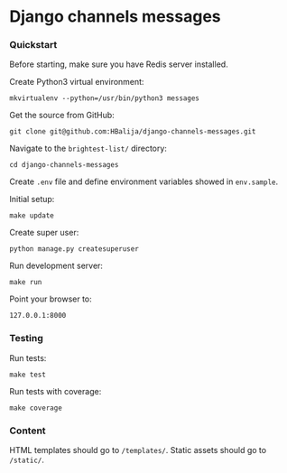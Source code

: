 # Django channels messages


### Quickstart

Before starting, make sure you have Redis server installed.

Create Python3 virtual environment:

    mkvirtualenv --python=/usr/bin/python3 messages

Get the source from GitHub:

    git clone git@github.com:HBalija/django-channels-messages.git

Navigate to the `brightest-list/` directory:

    cd django-channels-messages

Create `.env` file and define environment variables
showed in `env.sample`.

Initial setup:

    make update

Create super user:

    python manage.py createsuperuser

Run development server:

    make run

Point your browser to:

    127.0.0.1:8000

### Testing

Run tests:

    make test

Run tests with coverage:

    make coverage

### Content

HTML templates should go to `/templates/`. Static assets should go to `/static/`.
